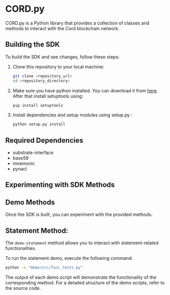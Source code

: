 # CORD.py
CORD.py is a Python library that provides a collection of classes and methods to interact with the Cord blockchain network.

## Building the SDK

To build the SDK and see changes, follow these steps:

1. Clone this repository to your local machine:

   ```bash
   git clone <repository_url>
   cd <repository_directory>

2. Make sure you have python installed. You can download it from [here](https://www.python.org/downloads/). After that install setuptools using:
     ```bash
     pip install setuptools

3. Install dependencies and setup modules using setup.py :

     ```bash
     python setup.py install

## Required Dependencies
- substrate-interface
- base58
- mnemonic
- pynacl

## Experimenting with SDK Methods
## Demo Methods
Once the SDK is built, you can experiment with the provided methods.

## Statement Method:

The `demo-statement` method allows you to interact with statement-related functionalities.

To run the statement demo, execute the following command:

```bash
python -u "demo/src/func_tests.py"
```

The output of each demo script will demonstrate the functionality of the corresponding method. For a detailed structure of the demo scripts, refer to the source code.

